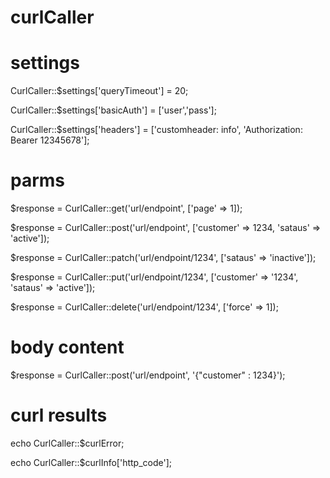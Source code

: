 # curlCaller


# settings
CurlCaller::$settings['queryTimeout'] = 20;

CurlCaller::$settings['basicAuth'] = ['user','pass'];

CurlCaller::$settings['headers'] = ['customheader: info', 'Authorization: Bearer 12345678'];

# parms
$response = CurlCaller::get('url/endpoint', ['page' => 1]);

$response = CurlCaller::post('url/endpoint', ['customer' => 1234, 'sataus' => 'active']);

$response = CurlCaller::patch('url/endpoint/1234', ['sataus' => 'inactive']);

$response = CurlCaller::put('url/endpoint/1234', ['customer' => '1234', 'sataus' => 'active']);

$response = CurlCaller::delete('url/endpoint/1234', ['force' => 1]);

# body content
$response = CurlCaller::post('url/endpoint', '{"customer" : 1234}');

# curl results
echo CurlCaller::$curlError;

echo CurlCaller::$curlInfo['http_code'];
